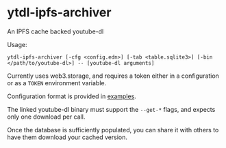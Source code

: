 # ytdl-ipfs-archiver
An IPFS cache backed youtube-dl

Usage: 

```
ytdl-ipfs-archiver [-cfg <config.edn>] [-tab <table.sqlite3>] [-bin </path/to/youtube-dl>] -- [youtube-dl arguments]
```

Currently uses web3.storage, and requires a token either in a configuration or as a `TOKEN` environment variable.

Configuration format is provided in [examples](./examples).

The linked youtube-dl binary must support the `--get-*` flags, and expects only one download per call.

Once the database is sufficiently populated, you can share it with others to have them download your cached version.


